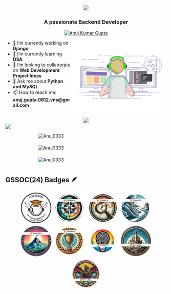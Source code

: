 <div align="center">
    <img src="https://github.com/Anuj0333/Anuj0333/blob/master/Linkedin%20Background.png">
</div>

<h3 align="center">A passionate Backend Developer</h3>

<p align="center">
    <a href="https://github.com/ryo-ma/github-profile-trophy">
        <img src="https://github-profile-trophy.vercel.app/?username=Anuj0333" alt="Anuj Kumar Gupta" />
    </a>
</p>

<img align="right" alt="Coding" width="300" src="https://raw.githubusercontent.com/devSouvik/devSouvik/master/gif3.gif">

<ul>
    <li>🔭 I’m currently working on <b>Django</b></li>
    <li>🌱 I’m currently learning <b>DSA</b></li>
    <li>👯 I’m looking to collaborate on <b>Web Development Project Ideas</b></li>
    <li>💬 Ask me about <b>Python and MySQL</b></li>
    <li>📫 How to reach me: <b>anuj.gupta.0812.vns@gmail.com</b></li>
</ul>

<!--- ⚡ Fun fact: **I think I am Handsome (True)**-->

<br>

<div align="center">
    <img src="https://api.visitorbadge.io/api/VisitorHit?user=Anuj0333&repo=Anuj0333&countColor=%237B1E7A" />
</div>

<img src="https://capsule-render.vercel.app/api?type=waving&color=gradient&height=100&section=footer"/>

<div style="display: flex; justify-content: center; flex-wrap: wrap;">
    <div style="flex-basis: 300px; margin: 10px;">
        <img src="https://github-readme-stats.vercel.app/api/top-langs?username=Anuj0333&show_icons=true&locale=en&layout=compact" alt="Anuj0333" />
    </div>
    <div style="flex-basis: 300px; margin: 10px;">
        <img src="https://github-readme-stats.vercel.app/api?username=Anuj0333&show_icons=true&locale=en" alt="Anuj0333" />
    </div>
    <div style="flex-basis: 300px; margin: 10px;">
        <img src="https://github-readme-streak-stats.herokuapp.com/?user=Anuj0333&" alt="Anuj0333" />
    </div>
</div>

## GSSOC(24) Badges 🪶

<div align="center"><a herf="https://gssoc.girlscript.tech/contributorAnalytics">
    <img src="https://raw.githubusercontent.com/girlscript/gssoc-website-new/main/public/badges/postman.png" width="100px" height="100px" />
    <img src="https://github.com/girlscript/gssoc-website-new/blob/main/public/badges/1.png" width="100px" height="100px" />
    <img src="https://github.com/girlscript/gssoc-website-new/blob/main/public/badges/2.png" width="100px" height="100px" />
    <img src="https://github.com/girlscript/gssoc-website-new/blob/main/public/badges/3.png" width="100px" height="100px" />
    <img src="https://github.com/girlscript/gssoc-website-new/blob/main/public/badges/4.png" width="100px" height="100px" />
    <img src="https://github.com/girlscript/gssoc-website-new/blob/main/public/badges/5.png" width="100px" height="100px" />
    <img src="https://github.com/girlscript/gssoc-website-new/blob/main/public/badges/6.png" width="100px" height="100px" />
    <img src="https://github.com/girlscript/gssoc-website-new/blob/main/public/badges/7.png" width="100px" height="100px" />
    <img src="https://github.com/girlscript/gssoc-website-new/blob/main/public/badges/8.png" width="100px" height="100px" />
</div>
